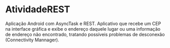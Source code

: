 # AtividadeREST
Aplicação Android com AsyncTask e REST.
Aplicativo que recebe um CEP na interface gráfica e exibe o endereço daquele lugar ou uma informação de endereço não encontrado, tratando possíveis problemas de desconexão (Connectivity Mannager).
